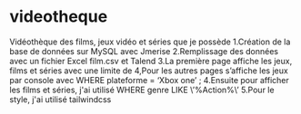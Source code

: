 # videotheque
Vidéothèque des films, jeux vidéo et séries que je possède
1.Création de la base de données sur MySQL avec Jmerise
2.Remplissage des données avec un fichier Excel film.csv et Talend
3.La première page affiche les jeux, films et séries avec une limite de 4,Pour les autres pages s’affiche les jeux par console avec WHERE plateforme = ‘Xbox one’ ;
4.Ensuite pour afficher les films et séries, j'ai utilisé WHERE genre LIKE \’%Action%\’
5.Pour le style, j'ai utilisé tailwindcss 



